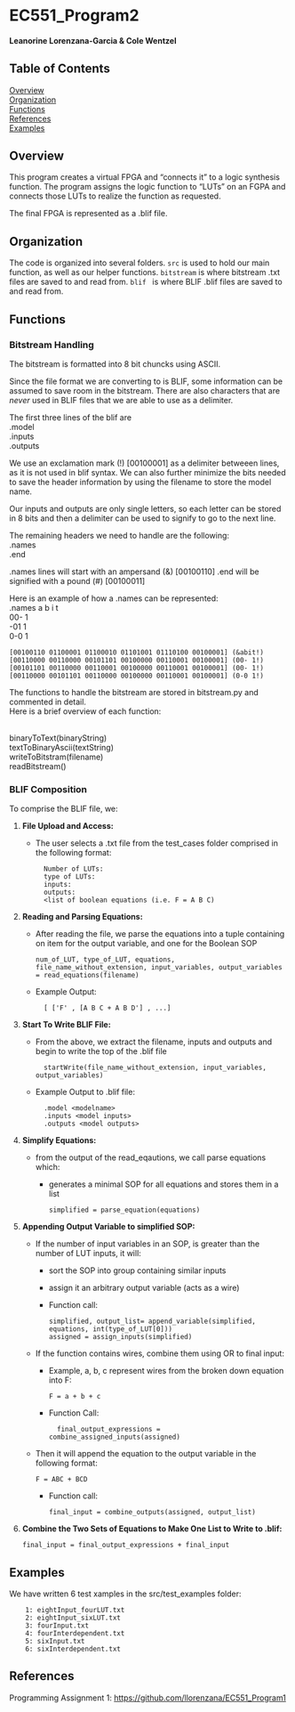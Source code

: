 # EC551_Program2
#### Leanorine Lorenzana-Garcia & Cole Wentzel

## Table of Contents 
[Overview](#Overview)  
[Organization](#Organization)  
[Functions](#Functions)  
[References](#References)  
[Examples](#Examples)

## Overview
This program creates a virtual FPGA and “connects it” to a logic synthesis function. The program assigns the logic function to “LUTs” on an FGPA and connects those LUTs to realize the function as requested.

The final FPGA is represented as a .blif file.

## Organization
The code is organized into several folders.
`src` is used to hold our main function, as well as our helper functions.
`bitstream` is where bitstream .txt files are saved to and read from.
`blif ` is where BLIF .blif files are saved to and read from.
## Functions
### Bitstream Handling
The bitstream is formatted into 8 bit chuncks using ASCII.

Since the file format we are converting to is BLIF, some information can be assumed to save room in the bitstream. There are also
characters that are *never* used in BLIF files that we are able to use as a delimiter. 

The first three lines of the blif are 
<br/>.model
<br/>.inputs
<br/>.outputs

We use an exclamation mark (!) [00100001] as a delimiter betweeen lines, as it is not used in blif syntax. We can also further minimize the bits needed
to save the header information by using the filename to store the model name.

Our inputs and outputs are only single letters, so each letter can be stored in 8 bits and then a delimiter can be used to signify to go to the next line.

The remaining headers we need to handle are the following:
<br/>.names
<br/>.end

.names lines will start with an ampersand (&) [00100110]
.end will be signified with a pound (#) [00100011]

Here is an example of how a .names can be represented:
    <br/>.names a b i t
    <br/>00- 1
    <br/>-01 1
    <br/>0-0 1

    [00100110 01100001 01100010 01101001 01110100 00100001] (&abit!)
    [00110000 00110000 00101101 00100000 00110001 00100001] (00- 1!)
    [00101101 00110000 00110001 00100000 00110001 00100001] (00- 1!)
    [00110000 00101101 00110000 00100000 00110001 00100001] (0-0 1!)

The functions to handle the bitstream are stored in bitstream.py and commented in detail.
<br/>Here is a brief overview of each function:

<br/>binaryToText(binaryString)
<br/>textToBinaryAscii(textString)
<br/>writeToBitstram(filename)
<br/>readBitstream()

### BLIF Composition
To comprise the BLIF file, we:
1. **File Upload and Access:**
   
    - The user selects a .txt file from the test_cases folder comprised in the following format:

            Number of LUTs: 
            type of LUTs: 
            inputs: 
            outputs:
            <list of boolean equations (i.e. F = A B C)
   
2. **Reading and Parsing Equations:**
    - After reading the file, we parse the equations into a tuple containing on item for the output variable, and one for the Boolean SOP

          num_of_LUT, type_of_LUT, equations, file_name_without_extension, input_variables, output_variables = read_equations(filename)
      
    - Example Output:

            [ ['F' , [A B C + A B D'] , ...] 
3. **Start To Write BLIF File:**
    - From the above, we extract the filename, inputs and outputs and begin to write the top of the .blif file

            startWrite(file_name_without_extension, input_variables, output_variables)

    - Example Output to .blif file:
      
            .model <modelname>
            .inputs <model inputs>
            .outputs <model outputs>
           
4. **Simplify Equations:**
    - from the output of the read_eqautions, we call parse equations which:
        - generates a minimal SOP for all equations and stores them in a list

              simplified = parse_equation(equations)
          
5. **Appending Output Variable to simplified SOP:**
    - If the number of input variables in an SOP, is greater than the number of LUT inputs, it will:
        - sort the SOP into group containing similar inputs
        - assign it an arbitrary output variable (acts as a wire)
        - Function call:  

              simplified, output_list= append_variable(simplified, equations, int(type_of_LUT[0]))
              assigned = assign_inputs(simplified)
          
    - If the function contains wires, combine them using OR to final input:
        - Example, a, b, c represent wires from the broken down equation into F:
                
              F = a + b + c
              
        - Function Call:
      
                final_output_expressions = combine_assigned_inputs(assigned)
           
    - Then it will append the equation to the output variable in the following format:

          F = ABC + BCD
        - Function call:

              final_input = combine_outputs(assigned, output_list)

6. **Combine the Two Sets of Equations to Make One List to Write to .blif:**

       final_input = final_output_expressions + final_input

## Examples
We have written 6 test xamples in the src/test_examples folder:

        1: eightInput_fourLUT.txt
        2: eightInput_sixLUT.txt
        3: fourInput.txt
        4: fourInterdependent.txt
        5: sixInput.txt
        6: sixInterdependent.txt

## References
Programming Assignment 1: https://github.com/llorenzana/EC551_Program1
